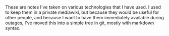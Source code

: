 These are notes I've taken on various technologies that I have used. I used to keep them in a private mediawiki, but because they would be useful for other people, and because I want to have them immediately available during outages, I've moved this into a simple tree in git, mostly with markdown syntax.
